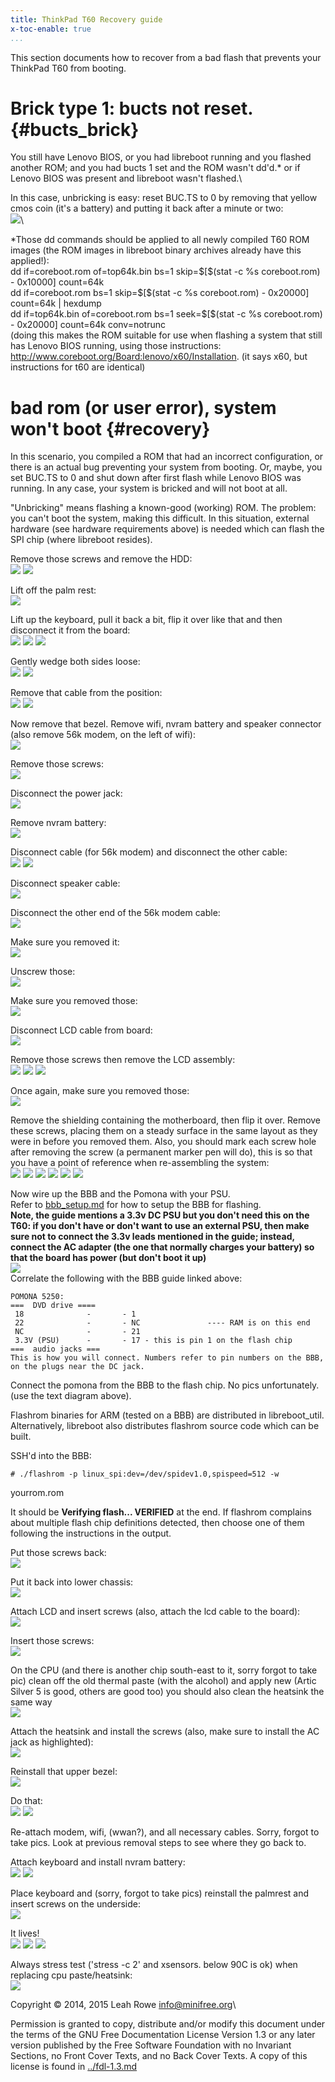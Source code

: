 ```yaml
---
title: ThinkPad T60 Recovery guide
x-toc-enable: true
...
```


This section documents how to recover from a bad flash that prevents
your ThinkPad T60 from booting.

Brick type 1: bucts not reset. {#bucts_brick}
==============================

You still have Lenovo BIOS, or you had libreboot running and you flashed
another ROM; and you had bucts 1 set and the ROM wasn't dd'd.\* or if
Lenovo BIOS was present and libreboot wasn't flashed.\

In this case, unbricking is easy: reset BUC.TS to 0 by removing that
yellow cmos coin (it's a battery) and putting it back after a minute or
two:\
![](../images/t60_dev/0006.JPG)\

\*Those dd commands should be applied to all newly compiled T60 ROM
images (the ROM images in libreboot binary archives already have this
applied!):\
dd if=coreboot.rom of=top64k.bin bs=1 skip=\$\[\$(stat -c %s
coreboot.rom) - 0x10000\] count=64k\
dd if=coreboot.rom bs=1 skip=\$\[\$(stat -c %s coreboot.rom) - 0x20000\]
count=64k | hexdump\
dd if=top64k.bin of=coreboot.rom bs=1 seek=\$\[\$(stat -c %s
coreboot.rom) - 0x20000\] count=64k conv=notrunc\
(doing this makes the ROM suitable for use when flashing a system that
still has Lenovo BIOS running, using those instructions:
<http://www.coreboot.org/Board:lenovo/x60/Installation>. (it says x60,
but instructions for t60 are identical)

bad rom (or user error), system won't boot {#recovery}
===========================================

In this scenario, you compiled a ROM that had an incorrect
configuration, or there is an actual bug preventing your system from
booting. Or, maybe, you set BUC.TS to 0 and shut down after first flash
while Lenovo BIOS was running. In any case, your system is bricked and
will not boot at all.

"Unbricking" means flashing a known-good (working) ROM. The problem:
you can't boot the system, making this difficult. In this situation,
external hardware (see hardware requirements above) is needed which can
flash the SPI chip (where libreboot resides).

Remove those screws and remove the HDD:\
![](../images/t60_dev/0001.JPG) ![](../images/t60_dev/0002.JPG)

Lift off the palm rest:\
![](../images/t60_dev/0003.JPG)

Lift up the keyboard, pull it back a bit, flip it over like that and
then disconnect it from the board:\
![](../images/t60_dev/0004.JPG) ![](../images/t60_dev/0005.JPG)
![](../images/t60_dev/0006.JPG)

Gently wedge both sides loose:\
![](../images/t60_dev/0007.JPG) ![](../images/t60_dev/0008.JPG)

Remove that cable from the position:\
![](../images/t60_dev/0009.JPG) ![](../images/t60_dev/0010.JPG)

Now remove that bezel. Remove wifi, nvram battery and speaker connector
(also remove 56k modem, on the left of wifi):\
![](../images/t60_dev/0011.JPG)

Remove those screws:\
![](../images/t60_dev/0012.JPG)

Disconnect the power jack:\
![](../images/t60_dev/0013.JPG)

Remove nvram battery:\
![](../images/t60_dev/0014.JPG)

Disconnect cable (for 56k modem) and disconnect the other cable:\
![](../images/t60_dev/0015.JPG) ![](../images/t60_dev/0016.JPG)

Disconnect speaker cable:\
![](../images/t60_dev/0017.JPG)

Disconnect the other end of the 56k modem cable:\
![](../images/t60_dev/0018.JPG)

Make sure you removed it:\
![](../images/t60_dev/0019.JPG)

Unscrew those:\
![](../images/t60_dev/0020.JPG)

Make sure you removed those:\
![](../images/t60_dev/0021.JPG)

Disconnect LCD cable from board:\
![](../images/t60_dev/0022.JPG)

Remove those screws then remove the LCD assembly:\
![](../images/t60_dev/0023.JPG) ![](../images/t60_dev/0024.JPG)
![](../images/t60_dev/0025.JPG)

Once again, make sure you removed those:\
![](../images/t60_dev/0026.JPG)

Remove the shielding containing the motherboard, then flip it over.
Remove these screws, placing them on a steady surface in the same layout
as they were in before you removed them. Also, you should mark each
screw hole after removing the screw (a permanent marker pen will do),
this is so that you have a point of reference when re-assembling the
system:\
![](../images/t60_dev/0027.JPG) ![](../images/t60_dev/0028.JPG)
![](../images/t60_dev/0029.JPG) ![](../images/t60_dev/0031.JPG)
![](../images/t60_dev/0032.JPG) ![](../images/t60_dev/0033.JPG)

Now wire up the BBB and the Pomona with your PSU.\
Refer to [bbb\_setup.md](bbb_setup.md) for how to setup the BBB for
flashing.\
**Note, the guide mentions a 3.3v DC PSU but you don't need this on the
T60: if you don't have or don't want to use an external PSU, then make
sure not to connect the 3.3v leads mentioned in the guide; instead,
connect the AC adapter (the one that normally charges your battery) so
that the board has power (but don't boot it up)**\
![](../images/t60_dev/0030.JPG)\
Correlate the following with the BBB guide linked above:

    POMONA 5250:
    ===  DVD drive ====
     18              -       - 1
     22              -       - NC               ---- RAM is on this end
     NC              -       - 21
     3.3V (PSU)      -       - 17 - this is pin 1 on the flash chip
    ===  audio jacks ===
    This is how you will connect. Numbers refer to pin numbers on the BBB, on the plugs near the DC jack.

Connect the pomona from the BBB to the flash chip. No pics
unfortunately. (use the text diagram above).

Flashrom binaries for ARM (tested on a BBB) are distributed in
libreboot\_util. Alternatively, libreboot also distributes flashrom
source code which can be built.

SSH'd into the BBB:

    # ./flashrom -p linux_spi:dev=/dev/spidev1.0,spispeed=512 -w

yourrom.rom

It should be **Verifying flash... VERIFIED** at the end. If flashrom
complains about multiple flash chip definitions detected, then choose
one of them following the instructions in the output.

Put those screws back:\
![](../images/t60_dev/0047.JPG)

Put it back into lower chassis:\
![](../images/t60_dev/0048.JPG)

Attach LCD and insert screws (also, attach the lcd cable to the board):\
![](../images/t60_dev/0049.JPG)

Insert those screws:\
![](../images/t60_dev/0050.JPG)

On the CPU (and there is another chip south-east to it, sorry forgot to
take pic) clean off the old thermal paste (with the alcohol) and apply
new (Artic Silver 5 is good, others are good too) you should also clean
the heatsink the same way\
![](../images/t60_dev/0051.JPG)

Attach the heatsink and install the screws (also, make sure to install
the AC jack as highlighted):\
![](../images/t60_dev/0052.JPG)

Reinstall that upper bezel:\
![](../images/t60_dev/0053.JPG)

Do that:\
![](../images/t60_dev/0054.JPG) ![](../images/t60_dev/0055.JPG)

Re-attach modem, wifi, (wwan?), and all necessary cables. Sorry, forgot
to take pics. Look at previous removal steps to see where they go back
to.

Attach keyboard and install nvram battery:\
![](../images/t60_dev/0056.JPG) ![](../images/t60_dev/0057.JPG)

Place keyboard and (sorry, forgot to take pics) reinstall the palmrest
and insert screws on the underside:\
![](../images/t60_dev/0058.JPG)

It lives!\
![](../images/t60_dev/0071.JPG) ![](../images/t60_dev/0072.JPG)
![](../images/t60_dev/0073.JPG)

Always stress test ('stress -c 2' and xsensors. below 90C is ok) when
replacing cpu paste/heatsink:\
![](../images/t60_dev/0074.JPG)

Copyright © 2014, 2015 Leah Rowe <info@minifree.org>\

Permission is granted to copy, distribute and/or modify this document
under the terms of the GNU Free Documentation License Version 1.3 or any later
version published by the Free Software Foundation
with no Invariant Sections, no Front Cover Texts, and no Back Cover Texts.
A copy of this license is found in [../fdl-1.3.md](../fdl-1.3.md)
